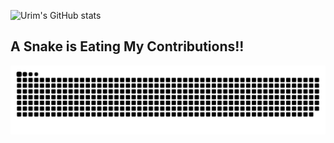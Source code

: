 ![Urim's GitHub stats](https://github-readme-stats.vercel.app/api?username=Twenty-FirstCentury&show_icons=true&theme=rose_pine)

## A Snake is Eating My Contributions!!


  <p align="center">
  <img src="https://github.com/DHANOLA/DHANOLA/raw/output/github-contribution-grid-snake.svg" alt="snake"></center>
</p>
